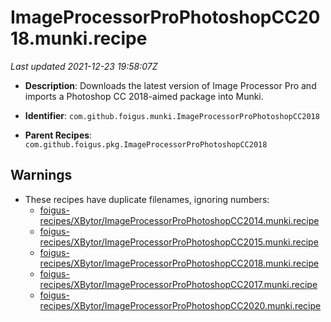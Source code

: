 # ImageProcessorProPhotoshopCC2018.munki.recipe

_Last updated 2021-12-23 19:58:07Z_

- **Description**: Downloads the latest version of Image Processor Pro and imports a Photoshop CC 2018-aimed package into Munki.

- **Identifier**: `com.github.foigus.munki.ImageProcessorProPhotoshopCC2018`

- **Parent Recipes**: `com.github.foigus.pkg.ImageProcessorProPhotoshopCC2018`

## Warnings

- These recipes have duplicate filenames, ignoring numbers:
    - [foigus-recipes/XBytor/ImageProcessorProPhotoshopCC2014.munki.recipe](/autopkg-dupe-tracker/foigus-recipes/XBytor/ImageProcessorProPhotoshopCC2014.munki.recipe)
    - [foigus-recipes/XBytor/ImageProcessorProPhotoshopCC2015.munki.recipe](/autopkg-dupe-tracker/foigus-recipes/XBytor/ImageProcessorProPhotoshopCC2015.munki.recipe)
    - [foigus-recipes/XBytor/ImageProcessorProPhotoshopCC2018.munki.recipe](/autopkg-dupe-tracker/foigus-recipes/XBytor/ImageProcessorProPhotoshopCC2018.munki.recipe)
    - [foigus-recipes/XBytor/ImageProcessorProPhotoshopCC2017.munki.recipe](/autopkg-dupe-tracker/foigus-recipes/XBytor/ImageProcessorProPhotoshopCC2017.munki.recipe)
    - [foigus-recipes/XBytor/ImageProcessorProPhotoshopCC2020.munki.recipe](/autopkg-dupe-tracker/foigus-recipes/XBytor/ImageProcessorProPhotoshopCC2020.munki.recipe)